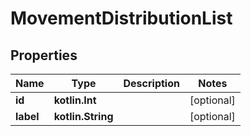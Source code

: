 
# MovementDistributionList

## Properties
Name | Type | Description | Notes
------------ | ------------- | ------------- | -------------
**id** | **kotlin.Int** |  |  [optional]
**label** | **kotlin.String** |  |  [optional]



